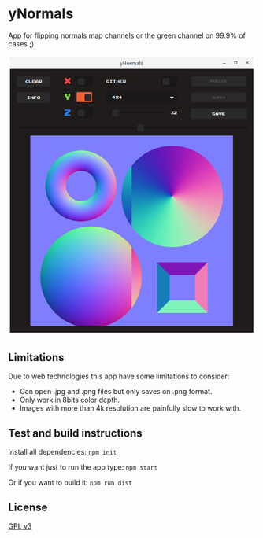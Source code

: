 # yNormals
App for flipping normals map channels or the green channel on 99.9% of cases ;).

![yNormals](https://raw.githubusercontent.com/darkbox/yNormals/master/screenshot_01.png)

## Limitations
Due to web technologies this app have some limitations to consider:
- Can open .jpg and .png files but only saves on .png format.
- Only work in 8bits color depth.
- Images with more than 4k resolution are painfully slow to work with.

## Test and build instructions
Install all dependencies:
`npm init`

If you want just to run the app type:
`npm start`

Or if you want to build it:
`npm run dist`

License
----

[GPL v3](https://raw.githubusercontent.com/darkbox/yNormals/master/LICENSE)


